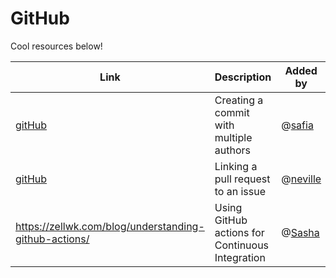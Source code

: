 # GitHub

Cool resources below!

| Link                                                                                                                                                | Description                             | Added by                                   |
| --------------------------------------------------------------------------------------------------------------------------------------------------- | --------------------------------------- | ------------------------------------------ |
| [gitHub](https://docs.github.com/en/github/committing-changes-to-your-project/creating-and-editing-commits/creating-a-commit-with-multiple-authors) | Creating a commit with multiple authors | @[safia](https://github.com/fi-ya)         |
| [gitHub](https://docs.github.com/en/issues/tracking-your-work-with-issues/linking-a-pull-request-to-an-issue)                                       | Linking a pull request to an issue      | @[neville](https://github.com/ByteSizedIT) |
| https://zellwk.com/blog/understanding-github-actions/ | Using GitHub actions for Continuous Integration | @[Sasha](https://github.com/cerealenjoyer) |
